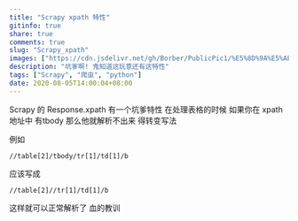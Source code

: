 ```yaml
---
title: "Scrapy xpath 特性"
gitinfo: true
share: true
comments: true
slug: "Scrapy_xpath"
images: ["https://cdn.jsdelivr.net/gh/Borber/PublicPic1/%E5%8D%9A%E5%AE%A2%E5%9B%AD/wolai/wolai.png"] 
description: "坑爹啊! 鬼知道这玩意还有这特性"
tags: ["Scrapy", "爬虫", "python"]
date: 2020-08-05T14:00:04+08:00
---
```


Scrapy 的 Response.xpath 有一个坑爹特性 在处理表格的时候 如果你在 xpath 地址中 有tbody 那么他就解析不出来 得转变写法

例如

```shell
//table[2]/tbody/tr[1]/td[1]/b
```

应该写成

```
//table[2]//tr[1]/td[1]/b
```

这样就可以正常解析了 血的教训